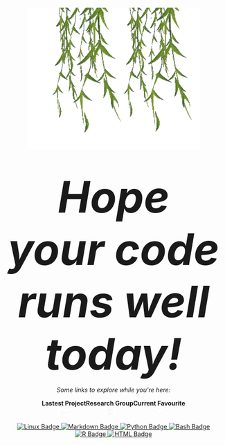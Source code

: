 <!-- Add your GIF here -->
<p align="center">
  <img src="https://github.com/AlicenJoyHenning/AlicenJoyHenning/blob/main/images/picmix.com_1508280.gif" alt="Hope your code runs well!" style="width:400px;"/>
</p>

<p align="center">
  <br><br>
  <b><i style="font-size: 100px;">Hope your code runs well today!</i></b>
  <b></b>
</p>

<p align="center">
  <i>Some links to explore while you're here:</i>
</p>

<p align="center" style="display: flex; justify-content: center;">
  <span style="display: flex; flex-direction: column; align-items: center; margin: 1 100px;">
    <b>Lastest Project</b>
    <a href="https://github.com/AlicenJoyHenning/limiric">
      <img src="https://github.com/AlicenJoyHenning/AlicenJoyHenning/blob/main/images/current_project.png" alt="Current Project" style="width: 25px; height: 20px; font-size: 15px" />
    </a>
  </span>
  <span style="display: flex; flex-direction: column; align-items: center; margin: 1 100px;">
    <b>Research Group</b>
    <a href="https://www.sun.ac.za/english/faculty/healthsciences/Molecular_Biology_Human_Genetics/tbhostgenetics/Pages/Lab_members.aspx">
      <img src="https://github.com/AlicenJoyHenning/AlicenJoyHenning/blob/main/images/place.png" alt="Favourite Tool" style="width: 25px; height: 20px; font-size: 15px" />
    </a>
  </span>
  <span style="display: flex; flex-direction: column; align-items: center; margin: 1 100px;">
    <b>Current Favourite</b>
    <a href="https://github.com/derpylz/babyplots">
      <img src="https://github.com/AlicenJoyHenning/AlicenJoyHenning/blob/main/images/favourite.png" alt="Favourite Tool" style="width: 25px; height: 20px; font-size: 10px" />
    </a>
  </span>
</p>


<p align="center">
  <a href="https://img.shields.io/badge/Code-Linux-informational?style=flat&logo=html5&logoColor=white&color=E34F26">
    <img src="https://img.shields.io/badge/Code-Linux-informational?style=flat&logo=html5&logoColor=white&color=E34F26" alt="Linux Badge" />
  </a>
  <a href="https://img.shields.io/badge/Code-Markdown-informational?style=flat&logo=quarto&logoColor=white&color=6C3EA8">
    <img src="https://img.shields.io/badge/Code-Markdown-informational?style=flat&logo=quarto&logoColor=white&color=6C3EA8" alt="Markdown Badge" />
  </a>
  <a href="https://img.shields.io/badge/Code-Python-informational?style=flat&logo=python&logoColor=white&color=3776AB">
    <img src="https://img.shields.io/badge/Code-Python-informational?style=flat&logo=python&logoColor=white&color=3776AB" alt="Python Badge" />
  </a>
  <a href="https://img.shields.io/badge/Code-Bash-informational?style=flat&logo=gnu-bash&logoColor=white&color=4EAA25">
    <img src="https://img.shields.io/badge/Code-Bash-informational?style=flat&logo=gnu-bash&logoColor=white&color=4EAA25" alt="Bash Badge" />
  </a>
  <a href="https://img.shields.io/badge/Code-R-informational?style=flat&logo=r&logoColor=white&color=276DC3">
    <img src="https://img.shields.io/badge/Code-R-informational?style=flat&logo=r&logoColor=white&color=276DC3" alt="R Badge" />
  </a>
  <a href="https://img.shields.io/badge/Code-HTML-informational?style=flat&logo=html5&logoColor=white&color=E34F26">
    <img src="https://img.shields.io/badge/Code-HTML-informational?style=flat&logo=html5&logoColor=white&color=E34F26" alt="HTML Badge" />
  </a>
</p>
